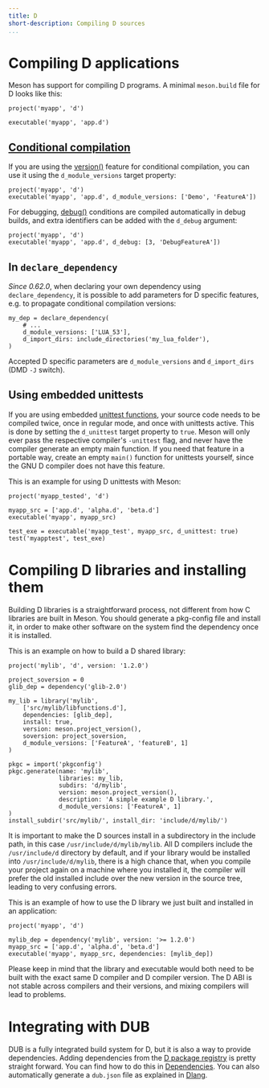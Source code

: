 ```yaml
---
title: D
short-description: Compiling D sources
...
```


# Compiling D applications

Meson has support for compiling D programs. A minimal `meson.build`
file for D looks like this:

```meson
project('myapp', 'd')

executable('myapp', 'app.d')
```

## [Conditional compilation](https://dlang.org/spec/version.html)

If you are using the
[version()](https://dlang.org/spec/version.html#version-specification)
feature for conditional compilation, you can use it using the
`d_module_versions` target property:

```meson
project('myapp', 'd')
executable('myapp', 'app.d', d_module_versions: ['Demo', 'FeatureA'])
```

For debugging, [debug()](https://dlang.org/spec/version.html#debug)
conditions are compiled automatically in debug builds, and extra
identifiers can be added with the `d_debug` argument:

```meson
project('myapp', 'd')
executable('myapp', 'app.d', d_debug: [3, 'DebugFeatureA'])
```

## In `declare_dependency`

*Since 0.62.0*, when declaring your own dependency using `declare_dependency`,
it is possible to add parameters for D specific features, e.g. to propagate
conditional compilation versions:

```meson
my_dep = declare_dependency(
    # ...
    d_module_versions: ['LUA_53'],
    d_import_dirs: include_directories('my_lua_folder'),
)
```

Accepted D specific parameters are `d_module_versions` and `d_import_dirs`
(DMD `-J` switch).

## Using embedded unittests

If you are using embedded [unittest
functions](https://dlang.org/spec/unittest.html), your source code
needs to be compiled twice, once in regular mode, and once with
unittests active. This is done by setting the `d_unittest` target
property to `true`. Meson will only ever pass the respective
compiler's `-unittest` flag, and never have the compiler generate an
empty main function. If you need that feature in a portable way,
create an empty `main()` function for unittests yourself, since the
GNU D compiler does not have this feature.

This is an example for using D unittests with Meson:
```meson
project('myapp_tested', 'd')

myapp_src = ['app.d', 'alpha.d', 'beta.d']
executable('myapp', myapp_src)

test_exe = executable('myapp_test', myapp_src, d_unittest: true)
test('myapptest', test_exe)
```

# Compiling D libraries and installing them

Building D libraries is a straightforward process, not different from
how C libraries are built in Meson. You should generate a pkg-config
file and install it, in order to make other software on the system
find the dependency once it is installed.

This is an example on how to build a D shared library:
```meson
project('mylib', 'd', version: '1.2.0')

project_soversion = 0
glib_dep = dependency('glib-2.0')

my_lib = library('mylib',
    ['src/mylib/libfunctions.d'],
    dependencies: [glib_dep],
    install: true,
    version: meson.project_version(),
    soversion: project_soversion,
    d_module_versions: ['FeatureA', 'featureB', 1]
)

pkgc = import('pkgconfig')
pkgc.generate(name: 'mylib',
              libraries: my_lib,
              subdirs: 'd/mylib',
              version: meson.project_version(),
              description: 'A simple example D library.',
              d_module_versions: ['FeatureA', 1]
)
install_subdir('src/mylib/', install_dir: 'include/d/mylib/')
```

It is important to make the D sources install in a subdirectory in the
include path, in this case `/usr/include/d/mylib/mylib`. All D
compilers include the `/usr/include/d` directory by default, and if
your library would be installed into `/usr/include/d/mylib`, there is
a high chance that, when you compile your project again on a machine
where you installed it, the compiler will prefer the old installed
include over the new version in the source tree, leading to very
confusing errors.

This is an example of how to use the D library we just built and
installed in an application:
```meson
project('myapp', 'd')

mylib_dep = dependency('mylib', version: '>= 1.2.0')
myapp_src = ['app.d', 'alpha.d', 'beta.d']
executable('myapp', myapp_src, dependencies: [mylib_dep])
```

Please keep in mind that the library and executable would both need to
be built with the exact same D compiler and D compiler version. The D
ABI is not stable across compilers and their versions, and mixing
compilers will lead to problems.

# Integrating with DUB

DUB is a fully integrated build system for D, but it is also a way to
provide dependencies. Adding dependencies from the [D package
registry](https://code.dlang.org/) is pretty straight forward. You can
find how to do this in
[Dependencies](Dependencies.md#dub). You can also
automatically generate a `dub.json` file as explained in
[Dlang](Dlang-module.md#generate_dub_file).

